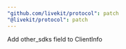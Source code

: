 ```yaml
---
"github.com/livekit/protocol": patch
"@livekit/protocol": patch
---
```


Add other_sdks field to ClientInfo
